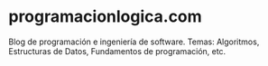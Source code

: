 # programacionlogica.com
Blog de programación e ingeniería de software. Temas: Algoritmos, Estructuras de Datos, Fundamentos de programación, etc.
